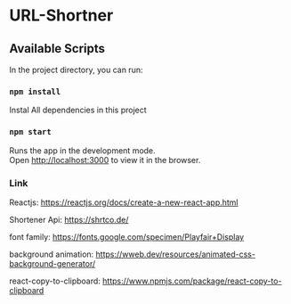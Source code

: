 # URL-Shortner

## Available Scripts

In the project directory, you can run:

### `npm install`

Instal All dependencies in this project

### `npm start`

Runs the app in the development mode.<br />
Open [http://localhost:3000](http://localhost:3000) to view it in the browser.

### Link

Reactjs: https://reactjs.org/docs/create-a-new-react-app.html

Shortener Api: https://shrtco.de/

font family: https://fonts.google.com/specimen/Playfair+Display

background animation: https://wweb.dev/resources/animated-css-background-generator/

react-copy-to-clipboard: https://www.npmjs.com/package/react-copy-to-clipboard

